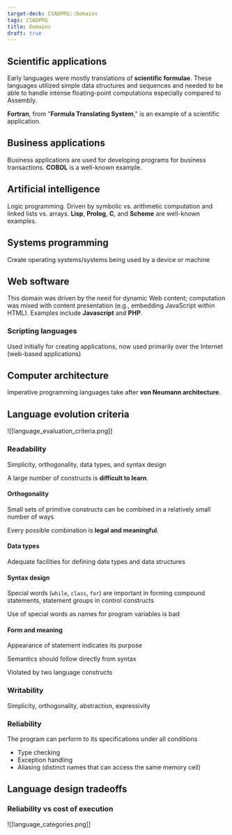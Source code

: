 ```yaml
---
target-deck: CSADPRG::Domains
tags: CSADPRG
title: Domains
draft: true
---
```


## Scientific applications

Early languages were mostly translations of **scientific formulae**. These languages utilized simple data structures and sequences and needed to be able to handle intense floating-point computations especially compared to Assembly.

**Fortran**, from "**Formula Translating System**," is an example of a scientific application.
<!--ID: 1726155954308-->

## Business applications

Business applications are used for developing programs for business transactions. **COBOL** is a well-known example.

<!--ID: 1726155954313-->

## Artificial intelligence

Logic programming. Driven by symbolic vs. arithmetic computation and linked lists vs. arrays. **Lisp**, **Prolog**, **C**, and **Scheme** are well-known examples.

<!--ID: 1726155954316-->

## Systems programming

Create operating systems/systems being used by a device or machine

<!--ID: 1726155954319-->

## Web software

This domain was driven by the need for dynamic Web content; computation was mixed with content presentation (e.g., embedding JavaScript within HTML). Examples include **Javascript** and **PHP**.

<!--ID: 1726830845858-->

### Scripting languages

Used initially for creating applications, now used primarily over the Internet (web-based applications)

<!--ID: 1726155954325-->

## Computer architecture

Imperative programming languages take after **von Neumann architecture**.

<!--ID: 1726830845866-->

## Language evolution criteria

![[language_evaluation_criteria.png]]

<!--ID: 1726155954328-->

### Readability

Simplicity, orthogonality, data types, and syntax design

A large number of constructs is **difficult to learn**.

<!--ID: 1726155954332-->

#### Orthogonality

Small sets of primitive constructs can be combined in a relatively small number of ways

Every possible combination is **legal and meaningful**.

<!--ID: 1726155954336-->

#### Data types

Adequate facilities for defining data types and data structures

<!--ID: 1726155954339-->

#### Syntax design

Special words (`while`, `class`, `for`) are important in forming compound statements, statement groups in control constructs

Use of special words as names for program variables is bad

<!--ID: 1726155954344-->

#### Form and meaning

Appearance of statement indicates its purpose

Semantics should follow directly from syntax

Violated by two language constructs

<!--ID: 1726155954347-->

### Writability

Simplicity, orthogonality, abstraction, expressivity

<!--ID: 1726155954351-->

### Reliability

The program can perform to its specifications under all conditions

- Type checking
- Exception handling
- Aliasing (distinct names that can access the same memory cell)
<!--ID: 1726155954354-->

## Language design tradeoffs

<!--ID: 1726155954358-->

### Reliability vs cost of execution

![[language_categories.png]]

<!--ID: 1726155954362-->
